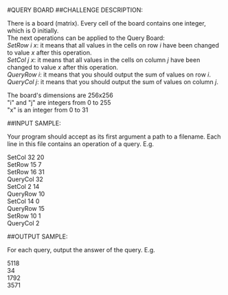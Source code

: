 #QUERY BOARD
##CHALLENGE DESCRIPTION:  

There is a board (matrix). Every cell of the board contains one integer, which is 0 initially.  
The next operations can be applied to the Query Board:  
*SetRow i x*: it means that all values in the cells on row _i_ have been changed to value _x_ after this operation.  
*SetCol j x*: it means that all values in the cells on column _j_ have been changed to value _x_ after this operation.  
*QueryRow i*: it means that you should output the sum of values on row _i_.  
*QueryCol j*: it means that you should output the sum of values on column _j_.  


The board's dimensions are 256x256  
"i" and "j" are integers from 0 to 255  
"x" is an integer from 0 to 31   

##INPUT SAMPLE:

Your program should accept as its first argument a path to a filename. Each line in this file contains an operation of a query. E.g.

SetCol 32 20  
SetRow 15 7  
SetRow 16 31  
QueryCol 32  
SetCol 2 14  
QueryRow 10  
SetCol 14 0  
QueryRow 15  
SetRow 10 1  
QueryCol 2  




##OUTPUT SAMPLE:

For each query, output the answer of the query. E.g.

5118  
34  
1792  
3571  
